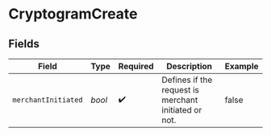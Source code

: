 # CryptogramCreate


## Fields

| Field                                                | Type                                                 | Required                                             | Description                                          | Example                                              |
| ---------------------------------------------------- | ---------------------------------------------------- | ---------------------------------------------------- | ---------------------------------------------------- | ---------------------------------------------------- |
| `merchantInitiated`                                  | *bool*                                               | :heavy_check_mark:                                   | Defines if the request is merchant initiated or not. | false                                                |